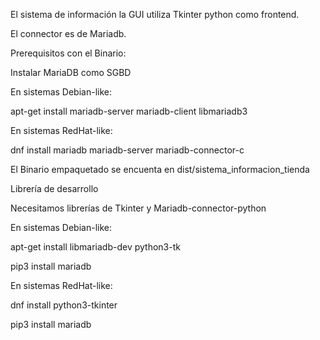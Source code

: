 El sistema de información la GUI utiliza Tkinter python como frontend.

El connector es de Mariadb.

Prerequisitos con el Binario:

Instalar MariaDB como SGBD

En sistemas Debian-like:

apt-get install mariadb-server mariadb-client libmariadb3

En sistemas RedHat-like:

dnf install mariadb mariadb-server mariadb-connector-c

El Binario empaquetado se encuenta en dist/sistema_informacion_tienda

Librería de desarrollo

Necesitamos librerías de Tkinter y Mariadb-connector-python

En sistemas Debian-like:

apt-get install libmariadb-dev python3-tk

pip3 install mariadb

En sistemas RedHat-like:

dnf install python3-tkinter 

pip3 install mariadb
